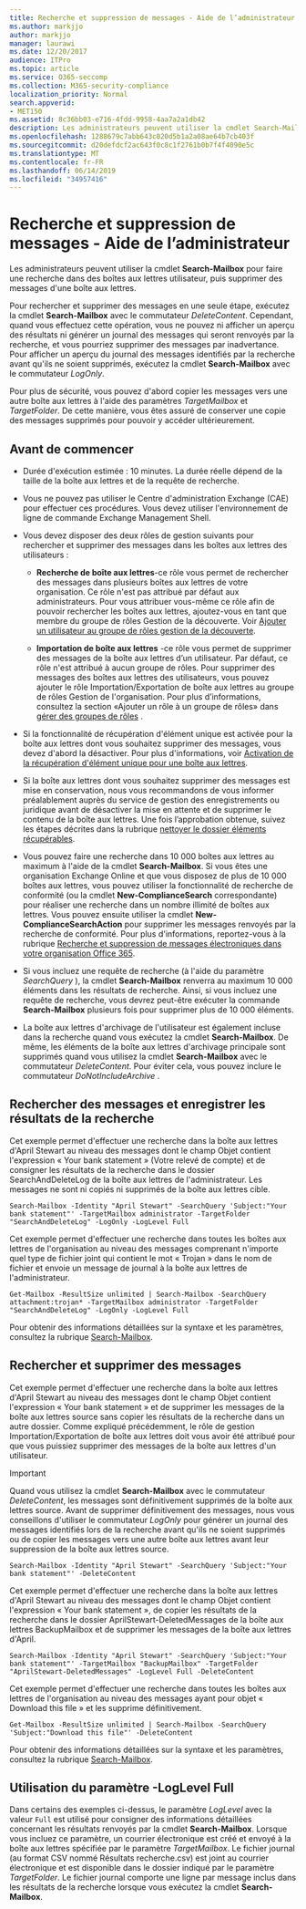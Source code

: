 ```yaml
---
title: Recherche et suppression de messages - Aide de l’administrateur
ms.author: markjjo
author: markjjo
manager: laurawi
ms.date: 12/20/2017
audience: ITPro
ms.topic: article
ms.service: O365-seccomp
ms.collection: M365-security-compliance
localization_priority: Normal
search.appverid:
- MET150
ms.assetid: 8c36bb03-e716-4fdd-9958-4aa7a2a1db42
description: Les administrateurs peuvent utiliser la cmdlet Search-Mailbox pour faire une recherche dans des boîtes aux lettres utilisateur, puis supprimer des messages d'une boîte aux lettres.
ms.openlocfilehash: 1288679c7abb643c020d5b1a2a08ae64b7cb403f
ms.sourcegitcommit: d20defdcf2ac643f0c8c1f2761b0b7f4f4090e5c
ms.translationtype: MT
ms.contentlocale: fr-FR
ms.lasthandoff: 06/14/2019
ms.locfileid: "34957416"
---
```

# <a name="search-for-and-delete-messages---admin-help"></a>Recherche et suppression de messages - Aide de l’administrateur
  
Les administrateurs peuvent utiliser la cmdlet **Search-Mailbox** pour faire une recherche dans des boîtes aux lettres utilisateur, puis supprimer des messages d'une boîte aux lettres. 
  
Pour rechercher et supprimer des messages en une seule étape, exécutez la cmdlet **Search-Mailbox** avec le commutateur  _DeleteContent_. Cependant, quand vous effectuez cette opération, vous ne pouvez ni afficher un aperçu des résultats ni générer un journal des messages qui seront renvoyés par la recherche, et vous pourriez supprimer des messages par inadvertance. Pour afficher un aperçu du journal des messages identifiés par la recherche avant qu'ils ne soient supprimés, exécutez la cmdlet **Search-Mailbox** avec le commutateur  _LogOnly_. 
  
Pour plus de sécurité, vous pouvez d'abord copier les messages vers une autre boîte aux lettres à l'aide des paramètres  _TargetMailbox_ et  _TargetFolder_. De cette manière, vous êtes assuré de conserver une copie des messages supprimés pour pouvoir y accéder ultérieurement. 
  
## <a name="before-you-begin"></a>Avant de commencer

- Durée d'exécution estimée : 10 minutes. La durée réelle dépend de la taille de la boîte aux lettres et de la requête de recherche.
    
- Vous ne pouvez pas utiliser le Centre d'administration Exchange (CAE) pour effectuer ces procédures. Vous devez utiliser l'environnement de ligne de commande Exchange Management Shell.
    
- Vous devez disposer des deux rôles de gestion suivants pour rechercher et supprimer des messages dans les boîtes aux lettres des utilisateurs :
    
  - **Recherche de boîte aux lettres**-ce rôle vous permet de rechercher des messages dans plusieurs boîtes aux lettres de votre organisation. Ce rôle n'est pas attribué par défaut aux administrateurs. Pour vous attribuer vous-même ce rôle afin de pouvoir rechercher les boîtes aux lettres, ajoutez-vous en tant que membre du groupe de rôles Gestion de la découverte. Voir [Ajouter un utilisateur au groupe de rôles gestion de la découverte](http://technet.microsoft.com/library/729e09d8-614b-431f-ae04-ae41fb4c628e.aspx).
    
  - **Importation de boîte aux lettres** -ce rôle vous permet de supprimer des messages de la boîte aux lettres d’un utilisateur. Par défaut, ce rôle n'est attribué à aucun groupe de rôles. Pour supprimer des messages des boîtes aux lettres des utilisateurs, vous pouvez ajouter le rôle Importation/Exportation de boîte aux lettres au groupe de rôles Gestion de l'organisation. Pour plus d’informations, consultez la section «Ajouter un rôle à un groupe de rôles» dans [gérer des groupes de rôles](http://technet.microsoft.com/library/ab9b7a3b-bf67-4ba1-bde5-8e6ac174b82c.aspx) . 
    
- Si la fonctionnalité de récupération d'élément unique est activée pour la boîte aux lettres dont vous souhaitez supprimer des messages, vous devez d'abord la désactiver. Pour plus d'informations, voir [Activation de la récupération d'élément unique pour une boîte aux lettres](http://technet.microsoft.com/library/2e7f1bcd-8395-45ad-86ce-22868bd46af0.aspx).
    
- Si la boîte aux lettres dont vous souhaitez supprimer des messages est mise en conservation, nous vous recommandons de vous informer préalablement auprès du service de gestion des enregistrements ou juridique avant de désactiver la mise en attente et de supprimer le contenu de la boîte aux lettres. Une fois l’approbation obtenue, suivez les étapes décrites dans la rubrique [nettoyer le dossier éléments récupérables](http://technet.microsoft.com/library/82c310f8-de2f-46f2-8e1a-edb6055d6e69.aspx).
    
- Vous pouvez faire une recherche dans 10 000 boîtes aux lettres au maximum à l'aide de la cmdlet **Search-Mailbox**. Si vous êtes une organisation Exchange Online et que vous disposez de plus de 10 000 boîtes aux lettres, vous pouvez utiliser la fonctionnalité de recherche de conformité (ou la cmdlet **New-ComplianceSearch** correspondante) pour réaliser une recherche dans un nombre illimité de boîtes aux lettres. Vous pouvez ensuite utiliser la cmdlet **New-ComplianceSearchAction** pour supprimer les messages renvoyés par la recherche de conformité. Pour plus d'informations, reportez-vous à la rubrique [Recherche et suppression de messages électroniques dans votre organisation Office 365](https://go.microsoft.com/fwlink/p/?LinkId=786856).
    
- Si vous incluez une requête de recherche (à l'aide du paramètre  *SearchQuery*  ), la cmdlet **Search-Mailbox** renverra au maximum 10 000 éléments dans les résultats de recherche. Ainsi, si vous incluez une requête de recherche, vous devrez peut-être exécuter la commande **Search-Mailbox** plusieurs fois pour supprimer plus de 10 000 éléments. 
    
- La boîte aux lettres d'archivage de l'utilisateur est également incluse dans la recherche quand vous exécutez la cmdlet **Search-Mailbox**. De même, les éléments de la boîte aux lettres d'archivage principale sont supprimés quand vous utilisez la cmdlet **Search-Mailbox** avec le commutateur  _DeleteContent_. Pour éviter cela, vous pouvez inclure le commutateur  *DoNotIncludeArchive*  .
    
## <a name="search-messages-and-log-the-search-results"></a>Rechercher des messages et enregistrer les résultats de la recherche

Cet exemple permet d'effectuer une recherche dans la boîte aux lettres d'April Stewart au niveau des messages dont le champ Objet contient l'expression « Your bank statement » (Votre relevé de compte) et de consigner les résultats de la recherche dans le dossier SearchAndDeleteLog de la boîte aux lettres de l'administrateur. Les messages ne sont ni copiés ni supprimés de la boîte aux lettres cible.
  
```
Search-Mailbox -Identity "April Stewart" -SearchQuery 'Subject:"Your bank statement"' -TargetMailbox administrator -TargetFolder "SearchAndDeleteLog" -LogOnly -LogLevel Full
```

Cet exemple permet d'effectuer une recherche dans toutes les boîtes aux lettres de l'organisation au niveau des messages comprenant n'importe quel type de fichier joint qui contient le mot « Trojan » dans le nom de fichier et envoie un message de journal à la boîte aux lettres de l'administrateur.
  
```
Get-Mailbox -ResultSize unlimited | Search-Mailbox -SearchQuery attachment:trojan* -TargetMailbox administrator -TargetFolder "SearchAndDeleteLog" -LogOnly -LogLevel Full
```

Pour obtenir des informations détaillées sur la syntaxe et les paramètres, consultez la rubrique [Search-Mailbox](http://technet.microsoft.com/library/9ee3b02c-d343-4816-a583-a90b1fad4b26.aspx).
  
 
## <a name="search-and-delete-messages"></a>Rechercher et supprimer des messages

Cet exemple permet d'effectuer une recherche dans la boîte aux lettres d'April Stewart au niveau des messages dont le champ Objet contient l'expression « Your bank statement » et de supprimer les messages de la boîte aux lettres source sans copier les résultats de la recherche dans un autre dossier. Comme expliqué précédemment, le rôle de gestion Importation/Exportation de boîte aux lettres doit vous avoir été attribué pour que vous puissiez supprimer des messages de la boîte aux lettres d'un utilisateur.
  
> [!IMPORTANT]
> Quand vous utilisez la cmdlet **Search-Mailbox** avec le commutateur  _DeleteContent_, les messages sont définitivement supprimés de la boîte aux lettres source. Avant de supprimer définitivement des messages, nous vous conseillons d'utiliser le commutateur  _LogOnly_ pour générer un journal des messages identifiés lors de la recherche avant qu'ils ne soient supprimés ou de copier les messages vers une autre boîte aux lettres avant leur suppression de la boîte aux lettres source. 
  
```
Search-Mailbox -Identity "April Stewart" -SearchQuery 'Subject:"Your bank statement"' -DeleteContent
```

Cet exemple permet d'effectuer une recherche dans la boîte aux lettres d'April Stewart au niveau des messages dont le champ Objet contient l'expression « Your bank statement », de copier les résultats de la recherche dans le dossier AprilStewart-DeletedMessages de la boîte aux lettres BackupMailbox et de supprimer les messages de la boîte aux lettres d'April.
  
```
Search-Mailbox -Identity "April Stewart" -SearchQuery 'Subject:"Your bank statement"' -TargetMailbox "BackupMailbox" -TargetFolder "AprilStewart-DeletedMessages" -LogLevel Full -DeleteContent
```

Cet exemple permet d'effectuer une recherche dans toutes les boîtes aux lettres de l'organisation au niveau des messages ayant pour objet « Download this file » et les supprime définitivement. 
  
```
Get-Mailbox -ResultSize unlimited | Search-Mailbox -SearchQuery 'Subject:"Download this file"' -DeleteContent
```

Pour obtenir des informations détaillées sur la syntaxe et les paramètres, consultez la rubrique [Search-Mailbox](http://technet.microsoft.com/library/9ee3b02c-d343-4816-a583-a90b1fad4b26.aspx).

## <a name="using-the--loglevel-full-parameter"></a>Utilisation du paramètre -LogLevel Full

Dans certains des exemples ci-dessus, le paramètre  _LogLevel_ avec la valeur  `Full` est utilisé pour consigner des informations détaillées concernant les résultats renvoyés par la cmdlet **Search-Mailbox**. Lorsque vous incluez ce paramètre, un courrier électronique est créé et envoyé à la boîte aux lettres spécifiée par le paramètre  _TargetMailbox_. Le fichier journal (au format CSV nommé Résultats recherche.csv) est joint au courrier électronique et est disponible dans le dossier indiqué par le paramètre  _TargetFolder_. Le fichier journal comporte une ligne par message inclus dans les résultats de la recherche lorsque vous exécutez la cmdlet **Search-Mailbox**. 

